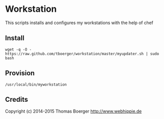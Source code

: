 Workstation
===========

This scripts installs and configures my workstations with the help of chef


Install
-------

    wget -q -O - https://raw.github.com/tboerger/workstation/master/myupdater.sh | sudo bash


Provision
---------

    /usr/local/bin/myworkstation


Credits
-------

Copyright (c) 2014-2015 Thomas Boerger http://www.webhippie.de
